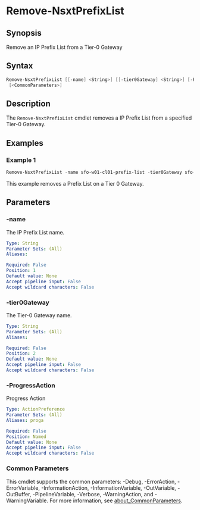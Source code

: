 # Remove-NsxtPrefixList

## Synopsis

Remove an IP Prefix List from a Tier-0 Gateway

## Syntax

```powershell
Remove-NsxtPrefixList [[-name] <String>] [[-tier0Gateway] <String>] [-ProgressAction <ActionPreference>]
 [<CommonParameters>]
```

## Description

The `Remove-NsxtPrefixList` cmdlet removes a IP Prefix List from a specified Tier-0 Gateway.

## Examples

### Example 1

```powershell
Remove-NsxtPrefixList -name sfo-w01-cl01-prefix-list -tier0Gateway sfo-w01-ec01-t0-gw01
```

This example removes a Prefix List on a Tier 0 Gateway.

## Parameters

### -name

The IP Prefix List name.

```yaml
Type: String
Parameter Sets: (All)
Aliases:

Required: False
Position: 1
Default value: None
Accept pipeline input: False
Accept wildcard characters: False
```

### -tier0Gateway

The Tier-0 Gateway name.

```yaml
Type: String
Parameter Sets: (All)
Aliases:

Required: False
Position: 2
Default value: None
Accept pipeline input: False
Accept wildcard characters: False
```

### -ProgressAction

Progress Action

```yaml
Type: ActionPreference
Parameter Sets: (All)
Aliases: proga

Required: False
Position: Named
Default value: None
Accept pipeline input: False
Accept wildcard characters: False
```

### Common Parameters

This cmdlet supports the common parameters: -Debug, -ErrorAction, -ErrorVariable, -InformationAction, -InformationVariable, -OutVariable, -OutBuffer, -PipelineVariable, -Verbose, -WarningAction, and -WarningVariable. For more information, see [about_CommonParameters](http://go.microsoft.com/fwlink/?LinkID=113216).
